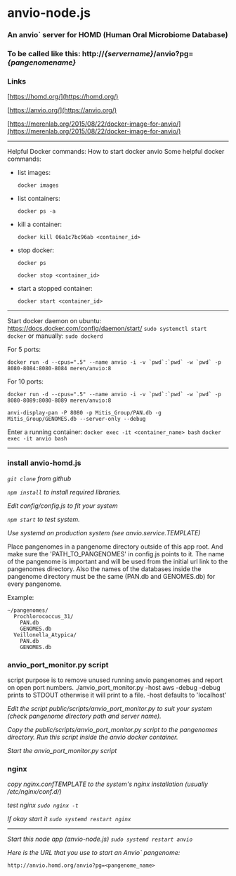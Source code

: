 # anvio-node.js

### An anvio` server for HOMD (Human Oral Microbiome Database)
### To be called like this:  http://*{servername}*/anvio?pg=*{pangenomename}*

### Links
[https://homd.org/](https://homd.org/)

[https://anvio.org/](https://anvio.org/)

[https://merenlab.org/2015/08/22/docker-image-for-anvio/](https://merenlab.org/2015/08/22/docker-image-for-anvio/)

---
Helpful Docker commands:
How to start docker anvio
 Some helpful docker commands:
 - list images:
 
      `docker images`
 - list containers:
 
     `docker ps -a`
 - kill a container:
 
     `docker kill 06a1c7bc96ab <container_id>`
 - stop docker:
 
    `docker ps`
    
    `docker stop <container_id>`
 - start a stopped container:
 
    `docker start <container_id>`
---
Start docker daemon on ubuntu: https://docs.docker.com/config/daemon/start/
   `sudo systemctl start docker`
    or manually: `sudo dockerd`

For 5 ports:

 ``docker run -d --cpus=".5" --name anvio -i -v `pwd`:`pwd` -w `pwd` -p 8080-8084:8080-8084 meren/anvio:8``
 
For 10 ports:

 ``docker run -d --cpus=".5" --name anvio -i -v `pwd`:`pwd` -w `pwd` -p 8080-8089:8080-8089 meren/anvio:8``

 ``anvi-display-pan -P 8080 -p Mitis_Group/PAN.db -g Mitis_Group/GENOMES.db --server-only --debug``
 
Enter a running container:
`docker exec -it <container_name> bash`
`docker exec -it anvio bash`


---
### install anvio-homd.js
*`git clone` from github*

*`npm install` to install required libraries.*

*Edit config/config.js to fit your system*

*`npm start` to test system.*

*Use systemd on production system (see anvio.service.TEMPLATE)*

Place pangenomes in a pangenome directory outside of this app root. And make sure the 'PATH_TO_PANGENOMES' in config.js points to it.
  The name of the pangenome is important and will be used from the initial url link to the pangenomes directory.
  Also the names of the databases inside the pangenome directory must be the same (PAN.db and GENOMES.db) for every pangenome.


Example:
```
~/pangenomes/
  Prochlorococcus_31/
    PAN.db
    GENOMES.db
  Veillonella_Atypica/
    PAN.db
    GENOMES.db
```
### anvio_port_monitor.py script
script purpose is to remove unused running anvio pangenomes and report on open port numbers.
./anvio_port_monitor.py -host aws -debug
-debug prints to STDOUT otherwise it will print to a file.
-host defaults to 'localhost'

*Edit the script public/scripts/anvio_port_monitor.py to suit your system (check pangenome directory path and server name).*

*Copy the public/scripts/anvio_port_monitor.py script to the pangenomes directory. Run this script inside the anvio docker container.*

*Start the anvio_port_monitor.py script*


### nginx

*copy nginx.confTEMPLATE to the system's nginx installation (usually /etc/nginx/conf.d/)*

*test nginx `sudo nginx -t`*

*If okay start it `sudo systemd restart nginx`*

---
*Start this node app (anvio-node.js) `sudo systemd restart anvio`*

*Here is the URL that you use to start an Anvio` pangenome:*

```http://anvio.homd.org/anvio?pg=<pangenome_name>```
